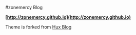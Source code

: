 #zonemercy Blog 

**[http://zonemercy.github.io](http://zonemercy.github.io)**

Theme is forked from [Hux Blog](https://github.com/Huxpro/huxpro.github.io)

